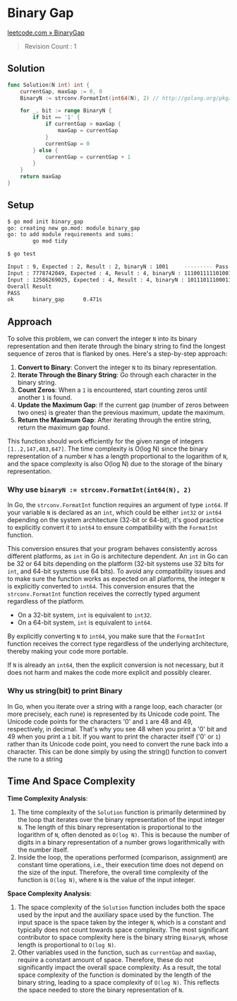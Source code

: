 # Binary Gap

[leetcode.com » BinaryGap](https://leetcode.com/problems/binary-gap/)

> Revision Count : 1

## Solution

```go
func Solution(N int) int {
    currentGap, maxGap := 0, 0
    BinaryN := strconv.FormatInt(int64(N), 2) // http://golang.org/pkg/strconv/#FormatInt

    for _, bit := range BinaryN {
        if bit == '1' {
            if currentGap > maxGap {
                maxGap = currentGap
            }
            currentGap = 0
        } else {
            currentGap = currentGap + 1
        }
    }
    return maxGap
}
```

## Setup

```bash
$ go mod init binary_gap       
go: creating new go.mod: module binary_gap
go: to add module requirements and sums:
        go mod tidy

$ go test

Input : 9, Expected : 2, Result : 2, binaryN : 1001     --------- Pass
Input : 7778742049, Expected : 4, Result : 4, binaryN : 111001111101001100010111100100001     --------- Pass
Input : 12586269025, Expected : 4, Result : 4, binaryN : 1011101110001100110011100101100001     --------- Pass
Overall Result
PASS
ok      binary_gap      0.471s
```

## Approach

To solve this problem, we can convert the integer `N` into its binary representation and then iterate through the binary string to find the longest sequence of zeros that is flanked by ones. Here's a step-by-step approach:

1. **Convert to Binary**: Convert the integer `N` to its binary representation.
2. **Iterate Through the Binary String**: Go through each character in the binary string.
3. **Count Zeros**: When a `1` is encountered, start counting zeros until another `1` is found.
4. **Update the Maximum Gap**: If the current gap (number of zeros between two ones) is greater than the previous maximum, update the maximum.
5. **Return the Maximum Gap**: After iterating through the entire string, return the maximum gap found.

This function should work efficiently for the given range of integers `[1..2,147,483,647]`. The time complexity is O(log N) since the binary representation of a number `N` has a length proportional to the logarithm of `N`, and the space complexity is also O(log N) due to the storage of the binary representation.

### Why use `binaryN := strconv.FormatInt(int64(N), 2)`

In Go, the `strconv.FormatInt` function requires an argument of type `int64`. If your variable `N` is declared as an `int`, which could be either `int32` or `int64` depending on the system architecture (32-bit or 64-bit), it's good practice to explicitly convert it to `int64` to ensure compatibility with the `FormatInt` function.

This conversion ensures that your program behaves consistently across different platforms, as `int` in Go is architecture dependent.
An `int` in Go can be 32 or 64 bits depending on the platform (32-bit systems use 32 bits for `int`, and 64-bit systems use 64 bits). To avoid any compatibility issues and to make sure the function works as expected on all platforms, the integer `N` is explicitly converted to `int64`. This conversion ensures that the `strconv.FormatInt` function receives the correctly typed argument regardless of the platform.

- On a 32-bit system, `int` is equivalent to `int32`.
- On a 64-bit system, `int` is equivalent to `int64`.

By explicitly converting `N` to `int64`, you make sure that the `FormatInt` function receives the correct type regardless of the underlying architecture, thereby making your code more portable.

If `N` is already an `int64`, then the explicit conversion is not necessary, but it does not harm and makes the code more explicit and possibly clearer.

### Why us string(bit) to print Binary

In Go, when you iterate over a string with a range loop, each character (or more precisely, each rune) is represented by its Unicode code point. The Unicode code points for the characters '0' and `1` are 48 and 49, respectively, in decimal. That's why you see 48 when you print a '0' bit and 49 when you print a `1` bit. 
If you want to print the character itself ('0' or `1`) rather than its Unicode code point, you need to convert the rune back into a character. This can be done simply by using the string() function to convert the rune to a string

## Time And Space Complexity

**Time Complexity Analysis**:

1. The time complexity of the `Solution` function is primarily determined by the loop that iterates over the binary representation of the input integer `N`. The length of this binary representation is proportional to the logarithm of `N`, often denoted as `O(log N)`. This is because the number of digits in a binary representation of a number grows logarithmically with the number itself.
2. Inside the loop, the operations performed (comparison, assignment) are constant time operations, i.e., their execution time does not depend on the size of the input. Therefore, the overall time complexity of the function is `O(log N)`, where `N` is the value of the input integer.

**Space Complexity Analysis**:

1. The space complexity of the `Solution` function includes both the space used by the input and the auxiliary space used by the function. The input space is the space taken by the integer `N`, which is a constant and typically does not count towards space complexity. The most significant contributor to space complexity here is the binary string `BinaryN`, whose length is proportional to `O(log N)`.
2. Other variables used in the function, such as `currentGap` and `maxGap`, require a constant amount of space. Therefore, these do not significantly impact the overall space complexity. As a result, the total space complexity of the function is dominated by the length of the binary string, leading to a space complexity of `O(log N)`. This reflects the space needed to store the binary representation of `N`.